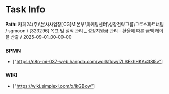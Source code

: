 # Task Info

**Path:** 카페24(주)\본사사업장\[CG]MI본부\마케팅센터\성장전략그룹\그로스파트너팀 / sgmoon / [323296] 목표 및 실적 관리 _ 성장지원금 관리 - 환율에 따른 금액 테이블 산출 / 2025-09-01_00-00-00

### BPMN
- ["https://n8n-mi-037-web.hanpda.com/workflow/l7LSEkhHKAx38l5v"]

### WIKI
- ["https://wiki.simplexi.com/x/lkGBow"]

